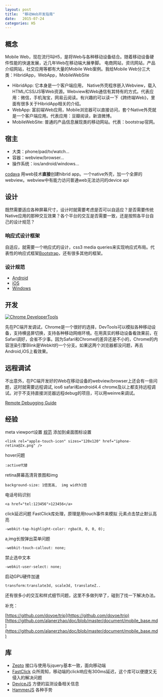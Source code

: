 ```yaml
---
layout: post
title:  "移动Web开发指南"
date:   2015-07-24
categories: H5
---
```

## 概念
Mobile Web，现在流行叫H5，是将Web与各种移动设备结合。随着移动设备硬件性能的快速发展，近几年Web在移动端大展拳脚。
电商网站，资讯网站，产品介绍网站，社交应用等都有大量的Mobile Web案例。我给Mobile Web分三大类：HibridApp，WebApp，MobileWebSite

*	HibridApp: 它本身是一个客户端应用， Native外壳程序嵌入Webview，载入HTML/CSS/JS等Web资源。Webview和Web通信有其特有的方式。代表应用：微信，手机淘宝，网易云阅读。有兴趣的可以读一下《跨终端Web》，里面有很多关于HibridApp相关的介绍。
*	WebApp: 富前端Web应用，Mobile浏览器可以直接访问，套个Native外壳就是一个客户端应用。代表应用：豆瓣阅读，新浪微博。
*	MobileWebSite: 普通的产品信息展现类的移动网站。代表：bootstrap官网。

## 宿主
* 大类：phone/pad/tv/watch...
* 容器：webview/browser...
* 操作系统：ios/android/windows...

[codava](https://cordova.apache.org/) 用web技术**直接**创建hibrid app。一个native外壳，加一个全屏的webview。webview中有能力访问普通web无法访问的device api

## 设计
既然需要适应各种屏幕尺寸，设计时就需要考虑是否可以自适应？是否需要传统Native应用的那种交互效果？各个平台的交互是否需要一致，还是按照各平台自己的设计规范？

### 响应式设计框架
自适应，就需要一个响应式的设计，css3 media queries来实现响应式布局。代表性的响应式框架[Bootstrap](http://getbootstrap.com/)，还有很多其他的框架。

### 设计规范
* [Android](https://developer.android.com/design/index.html)
* [iOS](https://developer.apple.com/library/ios/documentation/UserExperience/Conceptual/MobileHIG/index.html#//apple_ref/doc/uid/TP40006556-CH66-SW1)
* [Windows](https://msdn.microsoft.com/library/windows/apps/hh465424.aspx)


## 开发
[![Chrome DeveloperTools](https://developer.chrome.com/devtools/docs/device-mode-files/device-mode-initial-view.png)](https://developer.chrome.com/devtools/docs/device-mode)

先在PC端开发调试，Chrome是一个很好的选择，DevTools可以模拟各种移动设备，支持横竖屏切换，支持各种移动网络环境。在用真实的移动设备看效果前，在Safari调好，会省不少事。因为Safari和Chrome的差异还是不小的，Chrome的内容渲染引擎Blink是Webkit的一个分支。如果这两个浏览器都没问题，再去Android,iOS上看效果。

## 远程调试
不出意外，在PC端开发好的Web在移动设备的webview/browser上还会有一些问题，这时就需要远程调试, ios6 safari和android4.4 chrome及以上都支持远程调试。对于不支持直接浏览器远程debug的项目，可以用weinre来调试。

[Remote Debugging Guide](http://developer.telerik.com/featured/a-concise-guide-to-remote-debugging-on-ios-android-and-windows-phone/)

## 经验
meta viewport设置
<meta name="viewport" content="width=device-width,initial-scale=1.0">
[规范](https://drafts.csswg.org/css-device-adapt/#viewport-meta)
添加到桌面图标设置

```
<link rel="apple-touch-icon" sizes="120x120" href="iphone-retina@2x.png" />
```

hover问题

```
:active代替
```

retina屏幕高清背景图和img

```
background-size: 1倍宽高,  img width1倍
```

电话号码识别

```
<a href="tel:123456">123456</a>
```

click延迟问题
FastClick库处理，原理是用touch事件来模拟
元素点击禁止默认高亮


```
-webkit-tap-highlight-color: rgba(0, 0, 0, 0);
```

a,img长按弹出菜单问题

```
-webkit-touch-callout: none;
```

禁止选中文本

```
-webkit-user-select: none;
```

启动GPU硬件加速

```
transform:translate3d, scale3d, translateZ..
```

还有很多小的交互和样式细节问题，这里不多做列举了，碰到了找一下解决办法。

补充：

[https://github.com/doyoe/trip](https://github.com/doyoe/trip)
[https://github.com/alanerzhao/doc/blob/master/document/mobile_base.md](https://github.com/alanerzhao/doc/blob/master/document/mobile_base.md)

## 库
* [Zepto](http://zeptojs.com/) 接口与使用与jquery基本一致，面向移动端
* [FastClick](https://github.com/ftlabs/fastclick) 众所周知，移动端的click响应有300ms延迟，这个库可以便捷又无侵入的解决问题
* [DeviceJS](https://github.com/matthewhudson/device.js?) 方便的监测设备相关信息
* [HammerJS](https://github.com/hammerjs/hammer.js/) 各种手势
